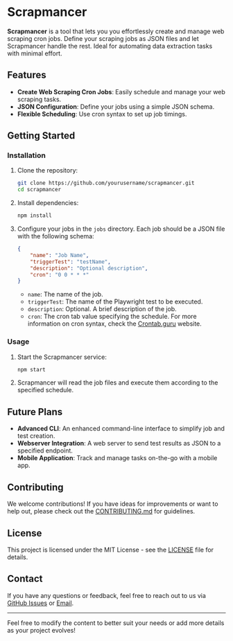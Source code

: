 
# Scrapmancer

**Scrapmancer** is a tool that lets you you effortlessly create and manage web scraping cron jobs. Define your scraping jobs as JSON files and let Scrapmancer handle the rest. Ideal for automating data extraction tasks with minimal effort.

## Features

- **Create Web Scraping Cron Jobs**: Easily schedule and manage your web scraping tasks.
- **JSON Configuration**: Define your jobs using a simple JSON schema.
- **Flexible Scheduling**: Use cron syntax to set up job timings.

## Getting Started

### Installation

1. Clone the repository:
    ```bash
    git clone https://github.com/yourusername/scrapmancer.git
    cd scrapmancer
    ```

2. Install dependencies:
    ```bash
    npm install
    ```

3. Configure your jobs in the `jobs` directory. Each job should be a JSON file with the following schema:

    ```json
    {
        "name": "Job Name",
        "triggerTest": "testName",
        "description": "Optional description",
        "cron": "0 0 * * *"
    }
    ```

    - `name`: The name of the job.
    - `triggerTest`: The name of the Playwright test to be executed.
    - `description`: Optional. A brief description of the job.
    - `cron`: The cron tab value specifying the schedule. For more information on cron syntax, check the [Crontab.guru](https://crontab.guru/) website.

### Usage

1. Start the Scrapmancer service:
    ```bash
    npm start
    ```

2. Scrapmancer will read the job files and execute them according to the specified schedule.

## Future Plans

- **Advanced CLI**: An enhanced command-line interface to simplify job and test creation.
- **Webserver Integration**: A web server to send test results as JSON to a specified endpoint.
- **Mobile Application**: Track and manage tasks on-the-go with a mobile app.

## Contributing

We welcome contributions! If you have ideas for improvements or want to help out, please check out the [CONTRIBUTING.md](CONTRIBUTING.md) for guidelines.

## License

This project is licensed under the MIT License - see the [LICENSE](LICENSE) file for details.

## Contact

If you have any questions or feedback, feel free to reach out to us via [GitHub Issues](https://github.com/yourusername/scrapmancer/issues) or [Email](mailto:your.email@example.com).

---

Feel free to modify the content to better suit your needs or add more details as your project evolves!